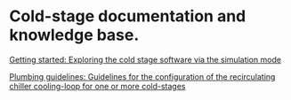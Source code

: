 # Cold-stage documentation and knowledge base.

[Getting started: Exploring the cold stage software via the simulation mode](getting_started/getting_started.md)

[Plumbing guidelines: Guidelines for the configuration of the recirculating chiller cooling-loop for one or more cold-stages](cooling_loop_setup/cooling_loop_setup.md)


